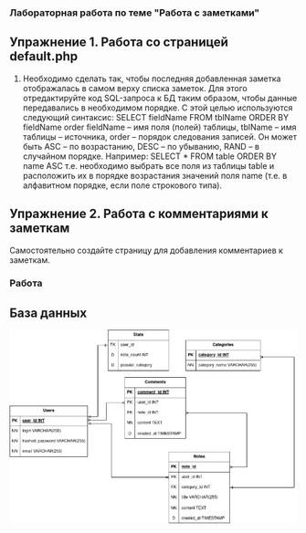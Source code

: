 ### Лабораторная работа по теме "Работа с заметками"
## Упражнение 1. Работа со страницей default.php 
1. Необходимо сделать так, чтобы последняя добавленная заметка отображалась в самом верху списка заметок. Для этого отредактируйте код SQL-запроса к БД таким образом, чтобы данные передавались в необходимом порядке. С этой целью используются следующий синтаксис: SELECT fieldName FROM tblName ORDER BY fieldName order 
fieldName – имя поля (полей) таблицы, tblName – имя таблицы – источника, order – порядок следования записей. Он может быть ASC – по возрастанию, DESC – по убыванию, RAND – в случайном порядке. 
Например: 
SELECT * FROM table ORDER BY name ASC 
т.е. необходимо выбрать все поля из таблицы table и расположить их в порядке возрастания значений поля name (т.е. в алфавитном порядке, если поле строкового типа). 
## Упражнение 2. Работа с комментариями к заметкам 
Самостоятельно создайте страницу для добавления комментариев к заметкам.

### Работа
## База данных
![alt text](pics/DB.png)